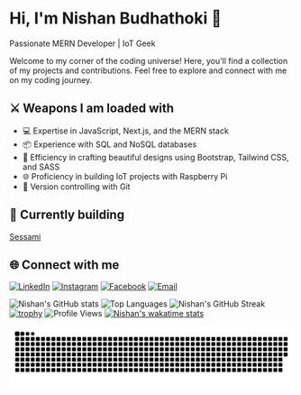 # Hi, I'm Nishan Budhathoki 👋

Passionate MERN Developer | IoT Geek

Welcome to my corner of the coding universe! Here, you'll find a collection of my projects and contributions. Feel free to explore and connect with me on my coding journey.

## ⚔ Weapons I am loaded with

- 💻 Expertise in JavaScript, Next.js, and the MERN stack
- 📦 Experience with SQL and NoSQL databases
- 🎨 Efficiency in crafting beautiful designs using Bootstrap, Tailwind CSS, and SASS
- 🌐 Proficiency in building IoT projects with Raspberry Pi
- 🤖 Version controlling with Git

## 🚀 Currently building

[Sessami](https://sessami.co)

## 🌐 Connect with me

[![LinkedIn](https://img.shields.io/badge/LinkedIn-0077B5?logo=linkedin&logoColor=white)](https://www.linkedin.com/in/nishan-budhathoki-58a092287/)
[![Instagram](https://img.shields.io/badge/Instagram-E4405F?logo=instagram&logoColor=white)](https://www.instagram.com/nishan__budhathoki/)
[![Facebook](https://img.shields.io/badge/Facebook-1877F2?logo=facebook&logoColor=white)](https://www.facebook.com/nissan.xetrii/)
[![Email](https://img.shields.io/badge/Email-D14836?logo=gmail&logoColor=white)](mailto:nishanbudhathoki2266@gmail.com)

![Nishan's GitHub stats](https://github-readme-stats.vercel.app/api?username=blackkspydo&show_icons=true&theme=radical)
![Top Languages](https://github-readme-stats.vercel.app/api/top-langs/?username=blackkspydo&layout=compact&theme=radical)
![Nishan's GitHub Streak](https://github-readme-streak-stats.herokuapp.com/?user=blackkspydo&theme=radical)
[![trophy](https://github-profile-trophy.vercel.app/?username=blackkspydo&theme=radical)](https://github.com/ryo-ma/github-profile-trophy)
![Profile Views](https://komarev.com/ghpvc/?username=blackkspydo&color=blueviolet)
[![Nishan's wakatime stats](https://github-readme-stats.vercel.app/api/wakatime?username=blackkspydo&theme=radical)](https://wakatime.com/@blackkspydo)

![github contribution grid snake animation](https://raw.githubusercontent.com/blackkspydo/blackkspydo/output/github-contribution-grid-snake-dark.svg#gh-dark-mode-only)
